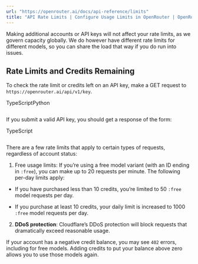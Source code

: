 ```yaml
---
url: "https://openrouter.ai/docs/api-reference/limits"
title: "API Rate Limits | Configure Usage Limits in OpenRouter | OpenRouter | Documentation"
---
```


Making additional accounts or API keys will not affect your rate limits, as we
govern capacity globally. We do however have different rate limits for
different models, so you can share the load that way if you do run into
issues.

## Rate Limits and Credits Remaining

To check the rate limit or credits left on an API key, make a GET request to `https://openrouter.ai/api/v1/key`.

TypeScriptPython

```code-block text-sm

```

If you submit a valid API key, you should get a response of the form:

TypeScript

```code-block text-sm

```

There are a few rate limits that apply to certain types of requests, regardless of account status:

1. Free usage limits: If you’re using a free model variant (with an ID ending in `:free`), you can make up to 20 requests per minute. The following per-day limits apply:

- If you have purchased less than 10 credits, you’re limited to 50 `:free` model requests per day.

- If you purchase at least 10 credits, your daily limit is increased to 1000 `:free` model requests per day.


2. **DDoS protection**: Cloudflare’s DDoS protection will block requests that dramatically exceed reasonable usage.

If your account has a negative credit balance, you may see `402` errors, including for free models. Adding credits to put your balance above zero allows you to use those models again.